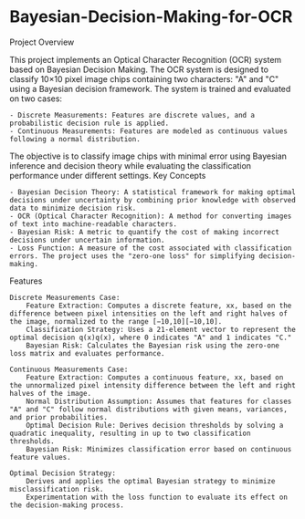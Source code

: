 # Bayesian-Decision-Making-for-OCR

Project Overview

This project implements an Optical Character Recognition (OCR) system based on Bayesian Decision Making. The OCR system is designed to classify 10×10 pixel image chips containing two characters: "A" and "C" using a Bayesian decision framework. The system is trained and evaluated on two cases:

    - Discrete Measurements: Features are discrete values, and a probabilistic decision rule is applied.
    - Continuous Measurements: Features are modeled as continuous values following a normal distribution.

The objective is to classify image chips with minimal error using Bayesian inference and decision theory while evaluating the classification performance under different settings.
Key Concepts

    - Bayesian Decision Theory: A statistical framework for making optimal decisions under uncertainty by combining prior knowledge with observed data to minimize decision risk.
    - OCR (Optical Character Recognition): A method for converting images of text into machine-readable characters.
    - Bayesian Risk: A metric to quantify the cost of making incorrect decisions under uncertain information.
    - Loss Function: A measure of the cost associated with classification errors. The project uses the "zero-one loss" for simplifying decision-making.

Features

    Discrete Measurements Case:
        Feature Extraction: Computes a discrete feature, xx, based on the difference between pixel intensities on the left and right halves of the image, normalized to the range [−10,10][−10,10].
        Classification Strategy: Uses a 21-element vector to represent the optimal decision q(x)q(x), where 0 indicates "A" and 1 indicates "C."
        Bayesian Risk: Calculates the Bayesian risk using the zero-one loss matrix and evaluates performance.

    Continuous Measurements Case:
        Feature Extraction: Computes a continuous feature, xx, based on the unnormalized pixel intensity difference between the left and right halves of the image.
        Normal Distribution Assumption: Assumes that features for classes "A" and "C" follow normal distributions with given means, variances, and prior probabilities.
        Optimal Decision Rule: Derives decision thresholds by solving a quadratic inequality, resulting in up to two classification thresholds.
        Bayesian Risk: Minimizes classification error based on continuous feature values.

    Optimal Decision Strategy:
        Derives and applies the optimal Bayesian strategy to minimize misclassification risk.
        Experimentation with the loss function to evaluate its effect on the decision-making process.
